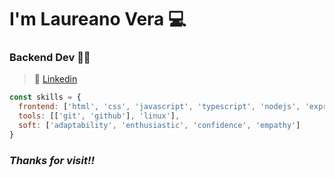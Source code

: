 # I'm **Laureano Vera** 💻
### Backend Dev 👨‍💻 

> 👔 [Linkedin](https://www.linkedin.com/in/laureano-vera-320086204/ "Project?")  

``` javascript
const skills = {
  frontend: ['html', 'css', 'javascript', 'typescript', 'nodejs', 'express', 'mongodb']
  tools: [['git', 'github'], 'linux'],
  soft: ['adaptability', 'enthusiastic', 'confidence', 'empathy']
}
```


### *Thanks for visit‼*
